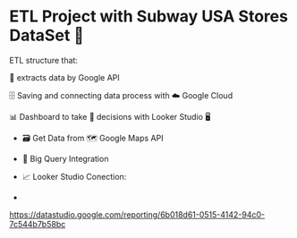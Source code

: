 # ETL Project with Subway USA Stores DataSet 🥪

ETL structure that:

🧾 extracts data by Google API 

🗄 Saving and connecting data process with ☁️ Google Cloud

📊 Dashboard to take 👔 decisions with Looker Studio 🖥



- 🗃️ Get Data from 🗺️ Google Maps API 

- 📡 Big Query Integration 

- 📈 Looker Studio Conection:
- 
https://datastudio.google.com/reporting/6b018d61-0515-4142-94c0-7c544b7b58bc
